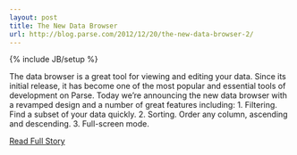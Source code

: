 ---layout: posttitle: The New Data Browserurl: http://blog.parse.com/2012/12/20/the-new-data-browser-2/---{% include JB/setup %}<p>  The data browser is a great tool for viewing and editing your data.  Since its initial release, it has become one of the most popular and essential tools of development on Parse.  Today we’re announcing the new data browser with a revamped design and a number of great features including:
  1.  Filtering.  Find a subset of your data quickly.  2.  Sorting.  Order any column, ascending and descending.  3.  Full-screen mode.<br /><p><a href="http://blog.parse.com/2012/12/20/the-new-data-browser-2/">Read Full Story</a></p>